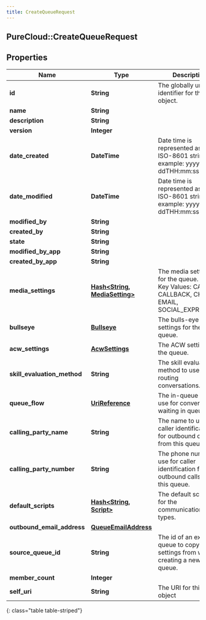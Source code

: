```yaml
---
title: CreateQueueRequest
---
```

## PureCloud::CreateQueueRequest

## Properties

|Name | Type | Description | Notes|
|------------ | ------------- | ------------- | -------------|
| **id** | **String** | The globally unique identifier for the object. | [optional] |
| **name** | **String** |  | [optional] |
| **description** | **String** |  | [optional] |
| **version** | **Integer** |  | [optional] |
| **date_created** | **DateTime** | Date time is represented as an ISO-8601 string. For example: yyyy-MM-ddTHH:mm:ss.SSSZ | [optional] |
| **date_modified** | **DateTime** | Date time is represented as an ISO-8601 string. For example: yyyy-MM-ddTHH:mm:ss.SSSZ | [optional] |
| **modified_by** | **String** |  | [optional] |
| **created_by** | **String** |  | [optional] |
| **state** | **String** |  | [optional] |
| **modified_by_app** | **String** |  | [optional] |
| **created_by_app** | **String** |  | [optional] |
| **media_settings** | [**Hash&lt;String, MediaSetting&gt;**](MediaSetting.html) | The media settings for the queue. Valid Key Values: CALL, CALLBACK, CHAT, EMAIL, SOCIAL_EXPRESSION | |
| **bullseye** | [**Bullseye**](Bullseye.html) | The bulls-eye settings for the queue. | [optional] |
| **acw_settings** | [**AcwSettings**](AcwSettings.html) | The ACW settings for the queue. | |
| **skill_evaluation_method** | **String** | The skill evaluation method to use when routing conversations. | |
| **queue_flow** | [**UriReference**](UriReference.html) | The in-queue flow to use for conversations waiting in queue. | [optional] |
| **calling_party_name** | **String** | The name to use for caller identification for outbound calls from this queue. | [optional] |
| **calling_party_number** | **String** | The phone number to use for caller identification for outbound calls from this queue. | [optional] |
| **default_scripts** | [**Hash&lt;String, Script&gt;**](Script.html) | The default script Ids for the communication types. | [optional] |
| **outbound_email_address** | [**QueueEmailAddress**](QueueEmailAddress.html) |  | [optional] |
| **source_queue_id** | **String** | The id of an existing queue to copy the settings from when creating a new queue. | [optional] |
| **member_count** | **Integer** |  | [optional] |
| **self_uri** | **String** | The URI for this object | [optional] |
{: class="table table-striped"}


